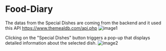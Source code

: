 # Food-Diary

The datas from the Special Dishes are coming from the backend and it used this API https://www.themealdb.com/api.php
![image1](https://github.com/SonaSreedhar907/Food-Diary/assets/117377186/97c9fcf8-cac2-4da5-9073-44017ea91b74)

Clicking on the "Special Dishes" button triggers a pop-up that displays detailed information about the selected dish.
![image2](https://github.com/SonaSreedhar907/Food-Diary/assets/117377186/0b75ca38-ca3c-4df7-8c50-c868b762b6d0)

